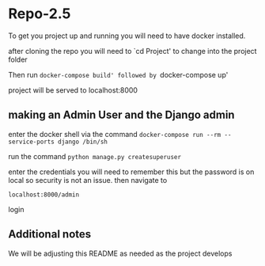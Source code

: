 # Repo-2.5

To get you project up and running you will need to have docker installed.

after cloning the repo you will need to `cd Project' to change into the project folder

Then run `docker-compose build' followed by `docker-compose up'

project will be served to localhost:8000

## making an Admin User and the Django admin

enter the docker shell via the command 
`docker-compose run --rm --service-ports django /bin/sh`

run the command 
`python manage.py createsuperuser`

enter the credentials you will need to remember this
but the password is on local so security is not an issue.
then navigate to 

`localhost:8000/admin` 

login

## Additional notes

We will be adjusting this README as needed as the project develops


